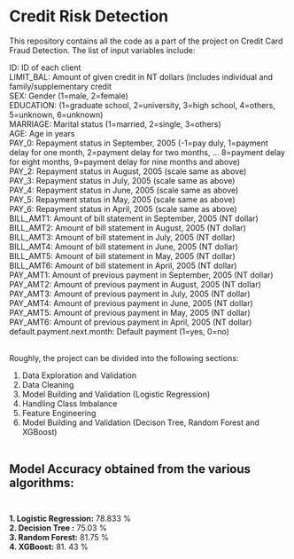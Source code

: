 # Credit Risk Detection

This repository contains all the code as a part of the project on Credit Card Fraud Detection. The list of input variables include: </br>

ID: ID of each client </br>
LIMIT_BAL: Amount of given credit in NT dollars (includes individual and family/supplementary credit </br>
SEX: Gender (1=male, 2=female) </br>
EDUCATION: (1=graduate school, 2=university, 3=high school, 4=others, 5=unknown, 6=unknown)</br>
MARRIAGE: Marital status (1=married, 2=single, 3=others) </br>
AGE: Age in years </br>
PAY_0: Repayment status in September, 2005 (-1=pay duly, 1=payment delay for one month, 2=payment delay for two months, … 8=payment delay for eight months, 9=payment delay for nine months and above) </br>
PAY_2: Repayment status in August, 2005 (scale same as above) </br>
PAY_3: Repayment status in July, 2005 (scale same as above) </br>
PAY_4: Repayment status in June, 2005 (scale same as above) </br>
PAY_5: Repayment status in May, 2005 (scale same as above) </br>
PAY_6: Repayment status in April, 2005 (scale same as above)</br>
BILL_AMT1: Amount of bill statement in September, 2005 (NT dollar) </br>
BILL_AMT2: Amount of bill statement in August, 2005 (NT dollar) </br>
BILL_AMT3: Amount of bill statement in July, 2005 (NT dollar) </br>
BILL_AMT4: Amount of bill statement in June, 2005 (NT dollar) </br>
BILL_AMT5: Amount of bill statement in May, 2005 (NT dollar) </br>
BILL_AMT6: Amount of bill statement in April, 2005 (NT dollar) </br>
PAY_AMT1: Amount of previous payment in September, 2005 (NT dollar) </br>
PAY_AMT2: Amount of previous payment in August, 2005 (NT dollar) </br>
PAY_AMT3: Amount of previous payment in July, 2005 (NT dollar) </br>
PAY_AMT4: Amount of previous payment in June, 2005 (NT dollar) </br>
PAY_AMT5: Amount of previous payment in May, 2005 (NT dollar) </br>
PAY_AMT6: Amount of previous payment in April, 2005 (NT dollar) </br>
default.payment.next.month: Default payment (1=yes, 0=no) </br> </br>

Roughly, the project can be divided into the following sections: </br>
1. Data Exploration and Validation </br>
2. Data Cleaning </br>
3. Model Building and Validation (Logistic Regression) </br>
4. Handling Class Imbalance </br>
5. Feature Engineering </br>
6. Model Building and Validation (Decison Tree, Random Forest and XGBoost) </br> </br>

## Model Accuracy obtained from the various algorithms: </br> </br>

**1. Logistic Regression:** 78.833 % </br>
**2. Decision Tree :** 75.03 % </br>
**3. Random Forest:** 81.75 % </br>
**4. XGBoost:** 81. 43 %

